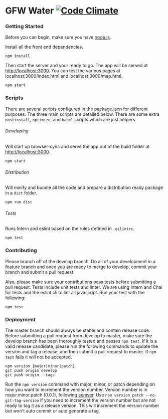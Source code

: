 # GFW Water [![Code Climate](https://codeclimate.com/github/wri/gfw-water/badges/gpa.svg)](https://codeclimate.com/github/wri/gfw-water)

### Getting Started
Before you can begin, make sure you have [node.js](https://nodejs.org/en/).

Install all the front end dependencies.

```shell
npm install
```

Then start the server and your ready to go.  The app will be served at [http://localhost:3000](http://localhost:3000). You can test the various pages at localhost:3000/index.html and localhost:3000/map.html.


```shell
npm start
```

### Scripts
There are several scripts configured in the package.json for different purposes.  The three main scripts are detailed below.  There are some extra ```postinstall```, ```optimize```, and ```babel``` scripts which are just helpers.

###### Developing
Will start up browser-sync and serve the app out of the build folder at [http://localhost:3000](http://localhost:3000).

```shell
npm start
```

###### Distribution
Will minify and bundle all the code and prepare a distribution ready package in a ```dist``` folder.

```shell
npm run dist
```

###### Tests
Runs Intern and eslint based on the rules defined in ```.eslintrc```.

```shell
npm test
```

### Contributing
Please branch off of the develop branch.  Do all of your development in a feature branch and once you are ready to merge to develop, commit your branch and submit a pull request.

Also, please make sure your contributions pass tests before submitting a pull request.  Tests include unit tests and linter.  We are using Intern and Chai for tests and the eslint cli to lint all javascript.  Run your test with the following:
```shell
npm test
```

### Deployment
The master branch should always be stable and contain release code. Before submitting a pull request from develop to master, make sure the develop branch has been thoroughly tested and passes ```npm test```.  If it is a valid release candidate, please run the following commands to update the version and tag a release, and then submit a pull request to master.  If ```npm test``` fails it will not be accepted.

```shell
npm version {major|minor|patch}
git push origin develop
git push origin --tags
```

Run the ```npm version``` command with major, minor, or patch depending on how you want to increment the version number. Version number is in major.minor.patch (0.0.1), following [semver](http://semver.org/).  Use ```npm version patch --no-git-tag-version``` if you need to increment the version number but are not ready to tag it as a release version. This will increment the version number but won't auto commit or auto generate a tag.

